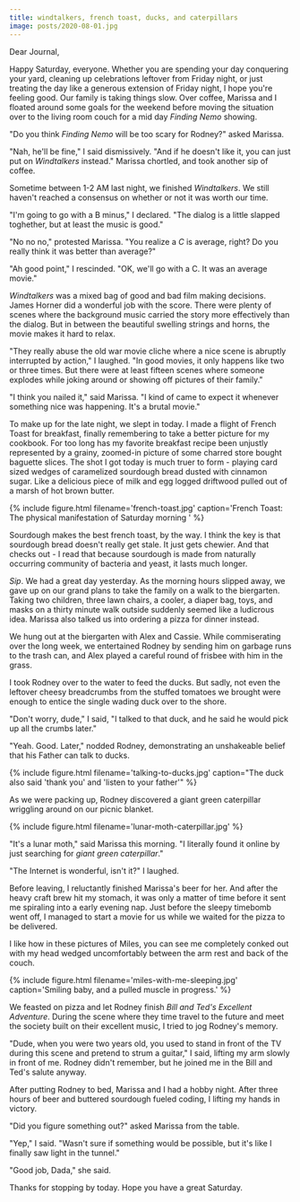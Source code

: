 ```yaml
---
title: windtalkers, french toast, ducks, and caterpillars
image: posts/2020-08-01.jpg
---
```


Dear Journal,

Happy Saturday, everyone.  Whether you are spending your day
conquering your yard, cleaning up celebrations leftover from Friday
night, or just treating the day like a generous extension of Friday
night, I hope you're feeling good.  Our family is taking things slow.
Over coffee, Marissa and I floated around some goals for the weekend
before moving the situation over to the living room couch for a mid
day _Finding Nemo_ showing.

"Do you think _Finding Nemo_ will be too scary for Rodney?" asked
Marissa.

"Nah, he'll be fine," I said dismissively.  "And if he doesn't like
it, you can just put on _Windtalkers_ instead."  Marissa chortled, and
took another sip of coffee.

Sometime between 1-2 AM last night, we finished _Windtalkers_.  We
still haven't reached a consensus on whether or not it was worth our
time.

"I'm going to go with a B minus," I declared.  "The dialog is a little
slapped toghether, but at least the music is good."

"No no no," protested Marissa.  "You realize a _C_ is average, right?
Do you really think it was better than average?"

"Ah good point," I rescinded.  "OK, we'll go with a C.  It was an
average movie."

_Windtalkers_ was a mixed bag of good and bad film making decisions.
James Horner did a wonderful job with the score.  There were plenty of
scenes where the background music carried the story more effectively
than the dialog.  But in between the beautiful swelling strings and
horns, the movie makes it hard to relax.

"They really abuse the old war movie cliche where a nice scene is
abruptly interrupted by action," I laughed.  "In good movies, it only
happens like two or three times.  But there were at least fifteen
scenes where someone explodes while joking around or showing off
pictures of their family."

"I think you nailed it," said Marissa.  "I kind of came to expect it
whenever something nice was happening.  It's a brutal movie."

To make up for the late night, we slept in today.  I made a flight of
French Toast for breakfast, finally remembering to take a better
picture for my cookbook.  For too long has my favorite breakfast
recipe been unjustly represented by a grainy, zoomed-in picture of
some charred store bought baguette slices.  The shot I got today is
much truer to form - playing card sized wedges of caramelized
sourdough bread dusted with cinnamon sugar.  Like a delicious piece of
milk and egg logged driftwood pulled out of a marsh of hot brown
butter.

{% include figure.html filename='french-toast.jpg' caption='French
Toast: The physical manifestation of Saturday morning ' %}

Sourdough makes the best french toast, by the way.  I think the key is
that sourdough bread doesn't really get stale.  It just gets chewier.
And that checks out - I read that because sourdough is made from
naturally occurring community of bacteria and yeast, it lasts much
longer.

_Sip_.  We had a great day yesterday.  As the morning hours slipped
away, we gave up on our grand plans to take the family on a walk to
the biergarten.  Taking two children, three lawn chairs, a cooler, a
diaper bag, toys, and masks on a thirty minute walk outside suddenly
seemed like a ludicrous idea.  Marissa also talked us into ordering a
pizza for dinner instead.

We hung out at the biergarten with Alex and Cassie.  While
commiserating over the long week, we entertained Rodney by sending him
on garbage runs to the trash can, and Alex played a careful round of
frisbee with him in the grass.

I took Rodney over to the water to feed the ducks.  But sadly, not
even the leftover cheesy breadcrumbs from the stuffed tomatoes we
brought were enough to entice the single wading duck over to the
shore.

"Don't worry, dude," I said, "I talked to that duck, and he said he
would pick up all the crumbs later."

"Yeah.  Good.  Later," nodded Rodney, demonstrating an unshakeable
belief that his Father can talk to ducks.

{% include figure.html
filename='talking-to-ducks.jpg'
caption="The duck also said 'thank you' and 'listen to your father'" %}

As we were packing up, Rodney discovered a giant green caterpillar
wriggling around on our picnic blanket.

{% include figure.html filename='lunar-moth-caterpillar.jpg' %}

"It's a lunar moth," said Marissa this morning.  "I literally found it
online by just searching for _giant green caterpillar_."

"The Internet is wonderful, isn't it?" I laughed.

Before leaving, I reluctantly finished Marissa's beer for her.  And
after the heavy craft brew hit my stomach, it was only a matter of
time before it sent me spiraling into a early evening nap.  Just
before the sleepy timebomb went off, I managed to start a movie for us
while we waited for the pizza to be delivered.

I like how in these pictures of Miles, you can see me completely
conked out with my head wedged uncomfortably between the arm rest and
back of the couch.

{% include figure.html
filename='miles-with-me-sleeping.jpg'
caption='Smiling baby, and a pulled muscle in progress.' %}

We feasted on pizza and let Rodney finish _Bill and Ted's Excellent
Adventure_.  During the scene where they time travel to the future and
meet the society built on their excellent music, I tried to jog
Rodney's memory.

"Dude, when you were two years old, you used to stand in front of the
TV during this scene and pretend to strum a guitar," I said, lifting
my arm slowly in front of me.  Rodney didn't remember, but he joined
me in the Bill and Ted's salute anyway.

After putting Rodney to bed, Marissa and I had a hobby night.  After
three hours of beer and buttered sourdough fueled coding, I lifting my
hands in victory.

"Did you figure something out?" asked Marissa from the table.

"Yep," I said.  "Wasn't sure if something would be possible, but it's
like I finally saw light in the tunnel."

"Good job, Dada," she said.

Thanks for stopping by today.  Hope you have a great Saturday.
